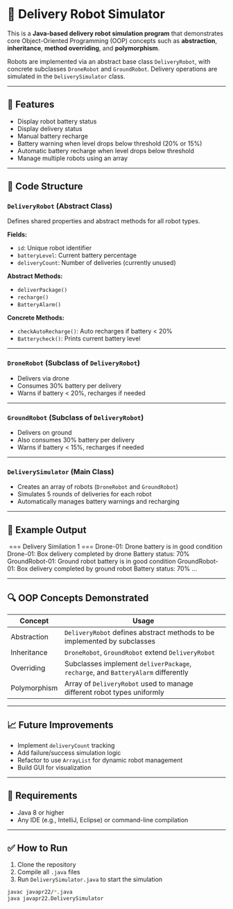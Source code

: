 # 🚚 Delivery Robot Simulator

This is a **Java-based delivery robot simulation program** that demonstrates core Object-Oriented Programming (OOP) concepts such as **abstraction**, **inheritance**, **method overriding**, and **polymorphism**.

Robots are implemented via an abstract base class `DeliveryRobot`, with concrete subclasses `DroneRobot` and `GroundRobot`. Delivery operations are simulated in the `DeliverySimulator` class.

---

## 📌 Features

- Display robot battery status
- Display delivery status
- Manual battery recharge
- Battery warning when level drops below threshold (20% or 15%)
- Automatic battery recharge when level drops below threshold
- Manage multiple robots using an array

---

## 🧱 Code Structure

### `DeliveryRobot` (Abstract Class)

Defines shared properties and abstract methods for all robot types.

**Fields:**
- `id`: Unique robot identifier
- `batteryLevel`: Current battery percentage
- `deliveryCount`: Number of deliveries (currently unused)

**Abstract Methods:**
- `deliverPackage()`
- `recharge()`
- `BatteryAlarm()`

**Concrete Methods:**
- `checkAutoRecharge()`: Auto recharges if battery < 20%
- `Batterycheck()`: Prints current battery level

---

### `DroneRobot` (Subclass of `DeliveryRobot`)

- Delivers via drone
- Consumes 30% battery per delivery
- Warns if battery < 20%, recharges if needed

---

### `GroundRobot` (Subclass of `DeliveryRobot`)

- Delivers on ground
- Also consumes 30% battery per delivery
- Warns if battery < 15%, recharges if needed

---

### `DeliverySimulator` (Main Class)

- Creates an array of robots (`DroneRobot` and `GroundRobot`)
- Simulates 5 rounds of deliveries for each robot
- Automatically manages battery warnings and recharging

---

## 🔄 Example Output
 === Delivery Similation 1 ===
 Drone-01: Drone battery is in good condition
 Drone-01: Box delivery completed by drone
 Battery status: 70%
 GroundRobot-01: Ground robot battery is in good condition
 GroundRobot-01: Box delivery completed by ground robot
 Battery status: 70%
 ...


---

## 🔍 OOP Concepts Demonstrated

| Concept       | Usage                                                                 |
|---------------|------------------------------------------------------------------------|
| Abstraction   | `DeliveryRobot` defines abstract methods to be implemented by subclasses |
| Inheritance   | `DroneRobot`, `GroundRobot` extend `DeliveryRobot`                     |
| Overriding    | Subclasses implement `deliverPackage`, `recharge`, and `BatteryAlarm` differently |
| Polymorphism  | Array of `DeliveryRobot` used to manage different robot types uniformly |

---

## 📈 Future Improvements

- Implement `deliveryCount` tracking
- Add failure/success simulation logic
- Refactor to use `ArrayList` for dynamic robot management
- Build GUI for visualization

---

## 📎 Requirements

- Java 8 or higher
- Any IDE (e.g., IntelliJ, Eclipse) or command-line compilation

---

## ✅ How to Run

1. Clone the repository
2. Compile all `.java` files
3. Run `DeliverySimulator.java` to start the simulation

```bash
javac javapr22/*.java
java javapr22.DeliverySimulator
